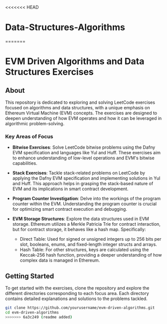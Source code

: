 <<<<<<< HEAD
# Data-Structures-Algorithms
=======
# EVM Driven Algorithms and Data Structures Exercises

## About

This repository is dedicated to exploring and solving LeetCode exercises focused on algorithms and data structures, with a unique emphasis on Ethereum Virtual Machine (EVM) concepts. The exercises are designed to deepen understanding of how EVM operates and how it can be leveraged in algorithmic problem-solving.

### Key Areas of Focus

- **Bitwise Exercises**: Solve LeetCode bitwise problems using the Dafny EVM specification and languages like Yul and Huff. These exercises aim to enhance understanding of low-level operations and EVM's bitwise capabilities.

- **Stack Exercises**: Tackle stack-related problems on LeetCode by applying the Dafny EVM specification and implementing solutions in Yul and Huff. This approach helps in grasping the stack-based nature of EVM and its implications in smart contract development.

- **Program Counter Investigation**: Delve into the workings of the program counter within the EVM. Understanding the program counter is crucial for optimizing smart contract execution and debugging.

- **EVM Storage Structures**: Explore the data structures used in EVM storage. Ethereum utilizes a Merkle Patricia Trie for contract interaction, but for contract storage, it behaves like a hash map. Specifically:
  - Direct Table: Used for signed or unsigned integers up to 256 bits per slot, booleans, enums, and fixed-length integer structs and arrays.
  - Hash Table: For other structures, keys are calculated using the Keccak-256 hash function, providing a deeper understanding of how complex data is managed in Ethereum.

## Getting Started

To get started with the exercises, clone the repository and explore the different directories corresponding to each focus area. Each directory contains detailed explanations and solutions to the problems tackled.

```bash
git clone https://github.com/yourusername/evm-driven-algorithms.git
cd evm-driven-algorithms
>>>>>>> 6a3c249 (readme added)
